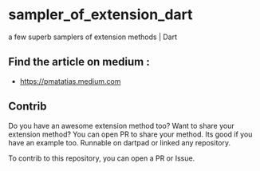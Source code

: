 # sampler_of_extension_dart

a few superb samplers of extension methods | Dart

## Find the article on medium :
 - https://pmatatias.medium.com

 ## Contrib
Do you have an awesome extension method too?
Want to share your extension method?
You can open PR to share your method. Its good if you have an example too. 
Runnable on dartpad or linked any repository.

To contrib to this repository, you can open a PR or Issue. 

